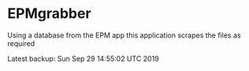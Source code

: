 # EPMgrabber
Using a database from the EPM app this application scrapes the files as required


Latest backup: Sun Sep 29 14:55:02 UTC 2019
